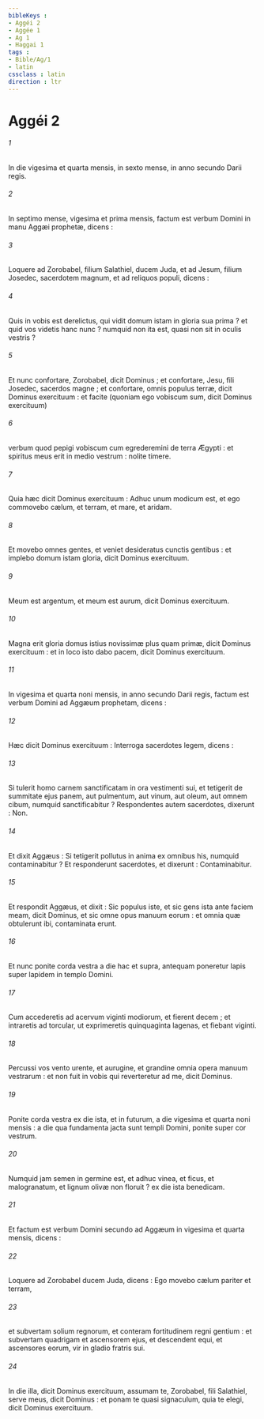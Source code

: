 ```yaml
---
bibleKeys : 
- Aggéi 2
- Aggée 1
- Ag 1
- Haggai 1
tags : 
- Bible/Ag/1
- latin
cssclass : latin
direction : ltr
---
```


# Aggéi 2

###### 1
In die vigesima et quarta mensis, in sexto mense, in anno secundo Darii regis.
###### 2
In septimo mense, vigesima et prima mensis, factum est verbum Domini in manu Aggæi prophetæ, dicens :
###### 3
Loquere ad Zorobabel, filium Salathiel, ducem Juda, et ad Jesum, filium Josedec, sacerdotem magnum, et ad reliquos populi, dicens :
###### 4
Quis in vobis est derelictus, qui vidit domum istam in gloria sua prima ? et quid vos videtis hanc nunc ? numquid non ita est, quasi non sit in oculis vestris ?
###### 5
Et nunc confortare, Zorobabel, dicit Dominus ; et confortare, Jesu, fili Josedec, sacerdos magne ; et confortare, omnis populus terræ, dicit Dominus exercituum : et facite (quoniam ego vobiscum sum, dicit Dominus exercituum)
###### 6
verbum quod pepigi vobiscum cum egrederemini de terra Ægypti : et spiritus meus erit in medio vestrum : nolite timere.
###### 7
Quia hæc dicit Dominus exercituum : Adhuc unum modicum est, et ego commovebo cælum, et terram, et mare, et aridam.
###### 8
Et movebo omnes gentes, et veniet desideratus cunctis gentibus : et implebo domum istam gloria, dicit Dominus exercituum.
###### 9
Meum est argentum, et meum est aurum, dicit Dominus exercituum.
###### 10
Magna erit gloria domus istius novissimæ plus quam primæ, dicit Dominus exercituum : et in loco isto dabo pacem, dicit Dominus exercituum.
###### 11
In vigesima et quarta noni mensis, in anno secundo Darii regis, factum est verbum Domini ad Aggæum prophetam, dicens :
###### 12
Hæc dicit Dominus exercituum : Interroga sacerdotes legem, dicens :
###### 13
Si tulerit homo carnem sanctificatam in ora vestimenti sui, et tetigerit de summitate ejus panem, aut pulmentum, aut vinum, aut oleum, aut omnem cibum, numquid sanctificabitur ? Respondentes autem sacerdotes, dixerunt : Non.
###### 14
Et dixit Aggæus : Si tetigerit pollutus in anima ex omnibus his, numquid contaminabitur ? Et responderunt sacerdotes, et dixerunt : Contaminabitur.
###### 15
Et respondit Aggæus, et dixit : Sic populus iste, et sic gens ista ante faciem meam, dicit Dominus, et sic omne opus manuum eorum : et omnia quæ obtulerunt ibi, contaminata erunt.
###### 16
Et nunc ponite corda vestra a die hac et supra, antequam poneretur lapis super lapidem in templo Domini.
###### 17
Cum accederetis ad acervum viginti modiorum, et fierent decem ; et intraretis ad torcular, ut exprimeretis quinquaginta lagenas, et fiebant viginti.
###### 18
Percussi vos vento urente, et aurugine, et grandine omnia opera manuum vestrarum : et non fuit in vobis qui reverteretur ad me, dicit Dominus.
###### 19
Ponite corda vestra ex die ista, et in futurum, a die vigesima et quarta noni mensis : a die qua fundamenta jacta sunt templi Domini, ponite super cor vestrum.
###### 20
Numquid jam semen in germine est, et adhuc vinea, et ficus, et malogranatum, et lignum olivæ non floruit ? ex die ista benedicam.
###### 21
Et factum est verbum Domini secundo ad Aggæum in vigesima et quarta mensis, dicens :
###### 22
Loquere ad Zorobabel ducem Juda, dicens : Ego movebo cælum pariter et terram,
###### 23
et subvertam solium regnorum, et conteram fortitudinem regni gentium : et subvertam quadrigam et ascensorem ejus, et descendent equi, et ascensores eorum, vir in gladio fratris sui.
###### 24
In die illa, dicit Dominus exercituum, assumam te, Zorobabel, fili Salathiel, serve meus, dicit Dominus : et ponam te quasi signaculum, quia te elegi, dicit Dominus exercituum.
